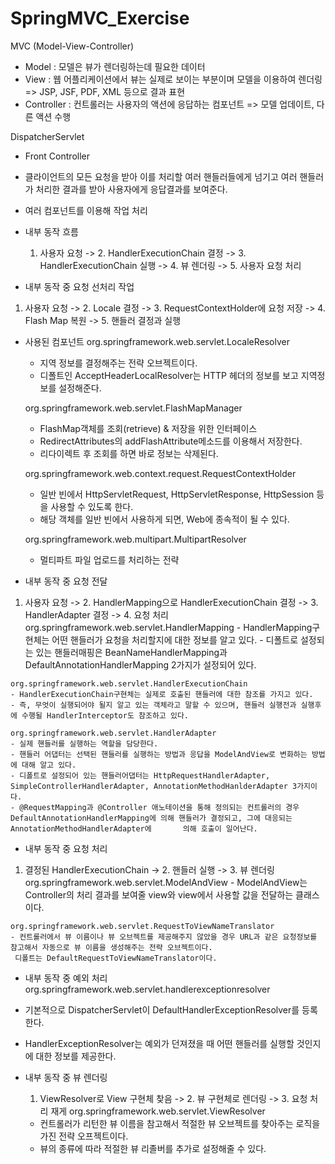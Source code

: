# SpringMVC_Exercise

MVC (Model-View-Controller)
- Model : 모델은 뷰가 렌더링하는데 필요한 데이터 
- View : 웹 어플리케이션에서 뷰는 실제로 보이는 부분이며 모델을 이용하여 렌더링 => JSP, JSF, PDF, XML 등으로 결과 표현 
- Controller : 컨트롤러는 사용자의 액션에 응답하는 컴포넌트 => 모델 업데이트, 다른 액션 수행 


DispatcherServlet
- Front Controller
- 클라이언트의 모든 요청을 받아 이를 처리할 여러 핸들러들에게 넘기고 여러 핸들러가 처리한 결과를 받아 사용자에게 응답결과를 보여준다.
- 여러 컴포넌트를 이용해 작업 처리
- 내부 동작 흐름 
  1. 사용자 요청 ->  2. HandlerExecutionChain 결정 -> 3. HandlerExecutionChain 실행 -> 4. 뷰 렌더링 -> 5. 사용자 요청 처리

 - 내부 동작 중 요청 선처리 작업
  1. 사용자 요청 ->  2. Locale 결정 -> 3. RequestContextHolder에 요청 저장 -> 4. Flash Map 복원 -> 5. 핸들러 결정과 실행
  - 사용된 컴포넌트
    org.springframework.web.servlet.LocaleResolver
    - 지역 정보를 결정해주는 전략 오브젝트이다.
    - 디폴트인 AcceptHeaderLocalResolver는 HTTP 헤더의 정보를 보고 지역정보를 설정해준다.
    
    org.springframework.web.servlet.FlashMapManager
    - FlashMap객체를 조회(retrieve) & 저장을 위한 인터페이스
    - RedirectAttributes의 addFlashAttribute메소드를 이용해서 저장한다.
    - 리다이렉트 후 조회를 하면 바로 정보는 삭제된다.
    
    org.springframework.web.context.request.RequestContextHolder
    - 일반 빈에서 HttpServletRequest, HttpServletResponse, HttpSession 등을 사용할 수 있도록 한다.
    - 해당 객체를 일반 빈에서 사용하게 되면, Web에 종속적이 될 수 있다.
    
    org.springframework.web.multipart.MultipartResolver
    - 멀티파트 파일 업로드를 처리하는 전략
  
  - 내부 동작 중 요청 전달
   1. 사용자 요청 ->  2. HandlerMapping으로 HandlerExecutionChain 결정 -> 3. HandlerAdapter 결정 -> 4. 요청 처리
    org.springframework.web.servlet.HandlerMapping
    - HandlerMapping구현체는 어떤 핸들러가 요청을 처리할지에 대한 정보를 알고 있다.
    - 디폴트로 설정되는 있는 핸들러매핑은 BeanNameHandlerMapping과 DefaultAnnotationHandlerMapping 2가지가 설정되어 있다.
    
    org.springframework.web.servlet.HandlerExecutionChain
    - HandlerExecutionChain구현체는 실제로 호출된 핸들러에 대한 참조를 가지고 있다.
    - 즉, 무엇이 실행되어야 될지 알고 있는 객체라고 말할 수 있으며, 핸들러 실행전과 실행후에 수행될 HandlerInterceptor도 참조하고 있다.
    
    org.springframework.web.servlet.HandlerAdapter
    - 실제 핸들러를 실행하는 역할을 담당한다.
    - 핸들러 어댑터는 선택된 핸들러를 실행하는 방법과 응답을 ModelAndView로 변화하는 방법에 대해 알고 있다.
    - 디폴트로 설정되어 있는 핸들러어댑터는 HttpRequestHandlerAdapter, SimpleControllerHandlerAdapter, AnnotationMethodHanlderAdapter 3가지이다.
    - @RequestMapping과 @Controller 애노테이션을 통해 정의되는 컨트롤러의 경우 DefaultAnnotationHandlerMapping에 의해 핸들러가 결정되고, 그에 대응되는 AnnotationMethodHandlerAdapter에       의해 호출이 일어난다.

  - 내부 동작 중 요청 처리
   1. 결정된 HandlerExecutionChain ->  2. 핸들러 실행 -> 3. 뷰 렌더링
    org.springframework.web.servlet.ModelAndView
    - ModelAndView는 Controller의 처리 결과를 보여줄 view와 view에서 사용할 값을 전달하는 클래스이다.
    
    org.springframework.web.servlet.RequestToViewNameTranslator
    - 컨트롤러에서 뷰 이름이나 뷰 오브젝트를 제공해주지 않았을 경우 URL과 같은 요청정보를 참고해서 자동으로 뷰 이름을 생성해주는 전략 오브젝트이다. 
     디폴트는 DefaultRequestToViewNameTranslator이다.
    
  - 내부 동작 중 예외 처리 
   org.springframework.web.servlet.handlerexceptionresolver
   - 기본적으로 DispatcherServlet이 DefaultHandlerExceptionResolver를 등록한다.
   - HandlerExceptionResolver는 예외가 던져졌을 때 어떤 핸들러를 실행할 것인지에 대한 정보를 제공한다.

  - 내부 동작 중 뷰 렌더링
     1. ViewResolver로 View 구현체 찾음 ->  2. 뷰 구현체로 렌더링 -> 3. 요청 처리 재게
    org.springframework.web.servlet.ViewResolver
    - 컨트롤러가 리턴한 뷰 이름을 참고해서 적절한 뷰 오브젝트를 찾아주는 로직을 가진 전략 오프젝트이다.
    - 뷰의 종류에 따라 적절한 뷰 리졸버를 추가로 설정해줄 수 있다.
    
  
  
